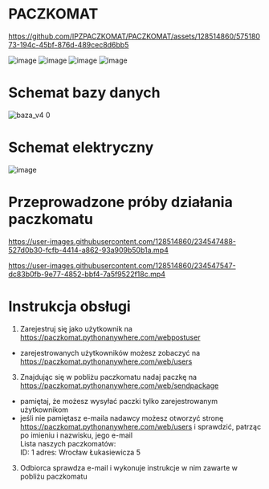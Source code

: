 # PACZKOMAT
https://github.com/IPZPACZKOMAT/PACZKOMAT/assets/128514860/57518073-194c-45bf-876d-489cec8d6bb5


![image](https://user-images.githubusercontent.com/128514860/234543723-aca26a5a-1b46-4d54-89bc-afea367183a6.png)
![image](https://user-images.githubusercontent.com/128514860/234543971-824c75aa-79b1-4d06-9183-ab170e2a917c.png)
![image](https://user-images.githubusercontent.com/128514860/234543890-d20b5a95-9cc4-425b-94f0-7bfe978a6a0b.png)
![image](https://user-images.githubusercontent.com/128514860/234544053-ba20aaa0-f4d5-4641-8b86-10f19342300b.png)
#        Schemat bazy danych
![baza_v4 0](https://github.com/IPZPACZKOMAT/PACZKOMAT/assets/128514860/b665f607-7355-4b6d-a27b-03c88ff0e69d)
#        Schemat elektryczny
![image](https://user-images.githubusercontent.com/128514860/234544387-2b08e272-61cd-41f7-835e-cd8c736c6049.png)
#        Przeprowadzone próby działania paczkomatu


https://user-images.githubusercontent.com/128514860/234547488-527d0b30-fcfb-4414-a862-93a909b50b1a.mp4



https://user-images.githubusercontent.com/128514860/234547547-dc83b0fb-9e77-4852-bbf4-7a5f9522f18c.mp4

#        Instrukcja obsługi
1. Zarejestruj się jako użytkownik na https://paczkomat.pythonanywhere.com/webpostuser
- zarejestrowanych użytkowników możesz zobaczyć na https://paczkomat.pythonanywhere.com/web/users
3. Znajdując się w pobliżu paczkomatu nadaj paczkę na https://paczkomat.pythonanywhere.com/web/sendpackage
- pamiętaj, że możesz wysyłać paczki tylko zarejestrowanym użytkownikom
- jeśli nie pamiętasz e-maila nadawcy możesz otworzyć stronę https://paczkomat.pythonanywhere.com/web/users i sprawdzić, patrząc po imieniu i nazwisku, jego e-mail <br/>
Lista naszych paczkomatów:<br/>
  ID: 1 adres: Wrocław Łukasiewicza 5
3. Odbiorca sprawdza e-mail i wykonuje instrukcje w nim zawarte w pobliżu paczkomatu

